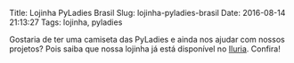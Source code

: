 Title: Lojinha PyLadies Brasil
Slug: lojinha-pyladies-brasil
Date: 2016-08-14 21:13:27
Tags: lojinha, pyladies

Gostaria de ter uma camiseta das PyLadies e ainda nos ajudar com nossos projetos? Pois saiba que nossa lojinha já está disponível no [Iluria](http://pyladiesbrasil.iluria.com/index.html). Confira!
